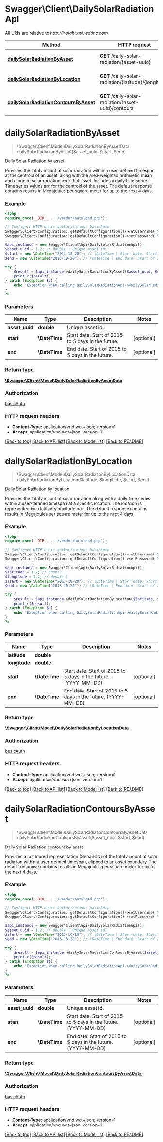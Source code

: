 # Swagger\Client\DailySolarRadiationApi

All URIs are relative to *http://insight.api.wdtinc.com*

Method | HTTP request | Description
------------- | ------------- | -------------
[**dailySolarRadiationByAsset**](DailySolarRadiationApi.md#dailySolarRadiationByAsset) | **GET** /daily-solar-radiation/{asset-uuid} | Daily Solar Radiation by asset
[**dailySolarRadiationByLocation**](DailySolarRadiationApi.md#dailySolarRadiationByLocation) | **GET** /daily-solar-radiation/{latitude}/{longitude} | Daily Solar Radiation by location
[**dailySolarRadiationContoursByAsset**](DailySolarRadiationApi.md#dailySolarRadiationContoursByAsset) | **GET** /daily-solar-radiation/{asset-uuid}/contours | Daily Solar Radiation contours by asset


# **dailySolarRadiationByAsset**
> \Swagger\Client\Model\DailySolarRadiationByAssetData dailySolarRadiationByAsset($asset_uuid, $start, $end)

Daily Solar Radiation by asset

Provides the total amount of solar radiation within a user-defined  timespan at the centroid of an asset, along with the area-weighted  arithmetic mean and range of solar radiation over that asset.  Includes a daily time series. Time series values are for the centroid of the asset. The default response contains results in Megajoules per square meter for up to the next 4 days.

### Example
```php
<?php
require_once(__DIR__ . '/vendor/autoload.php');

// Configure HTTP basic authorization: basicAuth
Swagger\Client\Configuration::getDefaultConfiguration()->setUsername('YOUR_USERNAME');
Swagger\Client\Configuration::getDefaultConfiguration()->setPassword('YOUR_PASSWORD');

$api_instance = new Swagger\Client\Api\DailySolarRadiationApi();
$asset_uuid = 1.2; // double | Unique asset id.
$start = new \DateTime("2013-10-20"); // \DateTime | Start date. Start of 2015 to 5 days in the future.
$end = new \DateTime("2013-10-20"); // \DateTime | End date. Start of 2015 to 5 days in the future.

try {
    $result = $api_instance->dailySolarRadiationByAsset($asset_uuid, $start, $end);
    print_r($result);
} catch (Exception $e) {
    echo 'Exception when calling DailySolarRadiationApi->dailySolarRadiationByAsset: ', $e->getMessage(), PHP_EOL;
}
?>
```

### Parameters

Name | Type | Description  | Notes
------------- | ------------- | ------------- | -------------
 **asset_uuid** | **double**| Unique asset id. |
 **start** | **\DateTime**| Start date. Start of 2015 to 5 days in the future. | [optional]
 **end** | **\DateTime**| End date. Start of 2015 to 5 days in the future. | [optional]

### Return type

[**\Swagger\Client\Model\DailySolarRadiationByAssetData**](../Model/DailySolarRadiationByAssetData.md)

### Authorization

[basicAuth](../../README.md#basicAuth)

### HTTP request headers

 - **Content-Type**: application/vnd.wdt+json; version=1
 - **Accept**: application/vnd.wdt+json; version=1

[[Back to top]](#) [[Back to API list]](../../README.md#documentation-for-api-endpoints) [[Back to Model list]](../../README.md#documentation-for-models) [[Back to README]](../../README.md)

# **dailySolarRadiationByLocation**
> \Swagger\Client\Model\DailySolarRadiationByLocationData dailySolarRadiationByLocation($latitude, $longitude, $start, $end)

Daily Solar Radiation by location

Provides the total amount of solar radiation along with a daily  time series within a user-defined timespan at a specific location.  The location is represented by a latitude/longitude pair. The default response contains results in Megajoules per square meter  for up to the next 4 days.

### Example
```php
<?php
require_once(__DIR__ . '/vendor/autoload.php');

// Configure HTTP basic authorization: basicAuth
Swagger\Client\Configuration::getDefaultConfiguration()->setUsername('YOUR_USERNAME');
Swagger\Client\Configuration::getDefaultConfiguration()->setPassword('YOUR_PASSWORD');

$api_instance = new Swagger\Client\Api\DailySolarRadiationApi();
$latitude = 1.2; // double | 
$longitude = 1.2; // double | 
$start = new \DateTime("2013-10-20"); // \DateTime | Start date. Start of 2015 to 5 days in the future. (YYYY-MM-DD)
$end = new \DateTime("2013-10-20"); // \DateTime | End date. Start of 2015 to 5 days in the future. (YYYY-MM-DD)

try {
    $result = $api_instance->dailySolarRadiationByLocation($latitude, $longitude, $start, $end);
    print_r($result);
} catch (Exception $e) {
    echo 'Exception when calling DailySolarRadiationApi->dailySolarRadiationByLocation: ', $e->getMessage(), PHP_EOL;
}
?>
```

### Parameters

Name | Type | Description  | Notes
------------- | ------------- | ------------- | -------------
 **latitude** | **double**|  |
 **longitude** | **double**|  |
 **start** | **\DateTime**| Start date. Start of 2015 to 5 days in the future. (YYYY-MM-DD) | [optional]
 **end** | **\DateTime**| End date. Start of 2015 to 5 days in the future. (YYYY-MM-DD) | [optional]

### Return type

[**\Swagger\Client\Model\DailySolarRadiationByLocationData**](../Model/DailySolarRadiationByLocationData.md)

### Authorization

[basicAuth](../../README.md#basicAuth)

### HTTP request headers

 - **Content-Type**: application/vnd.wdt+json; version=1
 - **Accept**: application/vnd.wdt+json; version=1

[[Back to top]](#) [[Back to API list]](../../README.md#documentation-for-api-endpoints) [[Back to Model list]](../../README.md#documentation-for-models) [[Back to README]](../../README.md)

# **dailySolarRadiationContoursByAsset**
> \Swagger\Client\Model\DailySolarRadiationContoursByAssetData dailySolarRadiationContoursByAsset($asset_uuid, $start, $end)

Daily Solar Radiation contours by asset

Provides a contoured representation (GeoJSON) of the total amount  of solar radiation within a user-defined timespan, clipped to an asset boundary. The default response contains results in Megajoules per square meter for up to the next 4 days.

### Example
```php
<?php
require_once(__DIR__ . '/vendor/autoload.php');

// Configure HTTP basic authorization: basicAuth
Swagger\Client\Configuration::getDefaultConfiguration()->setUsername('YOUR_USERNAME');
Swagger\Client\Configuration::getDefaultConfiguration()->setPassword('YOUR_PASSWORD');

$api_instance = new Swagger\Client\Api\DailySolarRadiationApi();
$asset_uuid = 1.2; // double | Unique asset id.
$start = new \DateTime("2013-10-20"); // \DateTime | Start date. Start of 2015 to 5 days in the future. (YYYY-MM-DD)
$end = new \DateTime("2013-10-20"); // \DateTime | End date. Start of 2015 to 5 days in the future. (YYYY-MM-DD)

try {
    $result = $api_instance->dailySolarRadiationContoursByAsset($asset_uuid, $start, $end);
    print_r($result);
} catch (Exception $e) {
    echo 'Exception when calling DailySolarRadiationApi->dailySolarRadiationContoursByAsset: ', $e->getMessage(), PHP_EOL;
}
?>
```

### Parameters

Name | Type | Description  | Notes
------------- | ------------- | ------------- | -------------
 **asset_uuid** | **double**| Unique asset id. |
 **start** | **\DateTime**| Start date. Start of 2015 to 5 days in the future. (YYYY-MM-DD) | [optional]
 **end** | **\DateTime**| End date. Start of 2015 to 5 days in the future. (YYYY-MM-DD) | [optional]

### Return type

[**\Swagger\Client\Model\DailySolarRadiationContoursByAssetData**](../Model/DailySolarRadiationContoursByAssetData.md)

### Authorization

[basicAuth](../../README.md#basicAuth)

### HTTP request headers

 - **Content-Type**: application/vnd.wdt+json; version=1
 - **Accept**: application/vnd.wdt+json; version=1

[[Back to top]](#) [[Back to API list]](../../README.md#documentation-for-api-endpoints) [[Back to Model list]](../../README.md#documentation-for-models) [[Back to README]](../../README.md)

